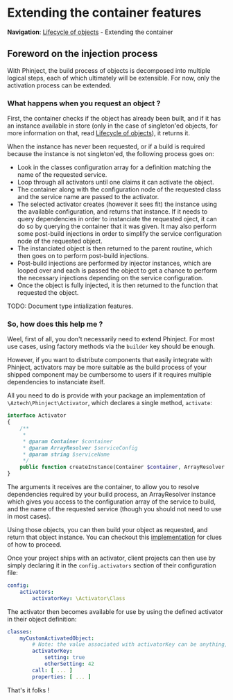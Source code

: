 # Extending the container features

**Navigation**: [Lifecycle of objects](./05-Lifecycle.md) - Extending the container

## Foreword on the injection process

With Phinject, the build process of objects is decomposed into multiple logical steps, each of which ultimately will be extensible. For now, only the activation process can be extended.

### What happens when you request an object ?

First, the container checks if the object has already been built, and if it has an instance available in store (only in the case of singleton'ed objects, for more information on that, read [Lifecycle of objects](./05-Lifecycle.md)), it returns it.

When the instance has never been requested, or if a build is required because the instance is not singleton'ed, the following process goes on:

- Look in the classes configuration array for a definition matching the name of the requested service.
- Loop through all activators until one claims it can activate the object.
- The container along with the configuration node of the requested class and the service name are passed to the activator.
- The selected activator creates (however it sees fit) the instance using the available configuration, and returns that instance. If it needs to query dependencies in order to instanciate the requested oject, it can do so by querying the container that it was given. It may also perform some post-build injections in order to simplify the service configuration node of the requested object.
- The instanciated object is then returned to the parent routine, which then goes on to perform post-build injections. 
- Post-build injections are performed by injector instances, which are looped over and each is passed the object to get a chance to perform the necessary injections depending on the service configuration.
- Once the object is fully injected, it is then returned to the function that requested the object.

TODO: Document type intialization features.

### So, how does this help me ?

Weel, first of all, you don't necessarily need to extend Phinject. For most use cases, using factory methods via the `builder` key should be enough. 

However, if you want to distribute components that easily integrate with Phinject, activators may be more suitable as the build process of your shipped component may be cumbersome to users if it requires multiple dependencies to instanciate itself.

All you need to do is provide with your package an implementation of `\Aztech\Phinject\Activator`, which declares a single method, `activate`:

```php
interface Activator
{
    /**
     *
     * @param Container $container
     * @param ArrayResolver $serviceConfig
     * @param string $serviceName
     */
    public function createInstance(Container $container, ArrayResolver $serviceConfig, $serviceName);
}
```

The arguments it receives are the container, to allow you to resolve dependencies required by your build process, an ArrayResolver instance which gives you access to the configuration array of the service to build, and the name of the requested service (though you should not need to use in most cases).

Using those objects, you can then build your object as requested, and return that object instance. You can checkout this [implementation](https://github.com/aztech-digital/http-oauth-layer/blob/master/src/Phinject/OauthActivator.php) for clues of how to proceed.

Once your project ships with an activator, client projects can then use by simply declaring it in the `config.activators` section of their configuration file:

```yaml
config:
    activators:
        activatorKey: \Activator\Class
```

The activator then becomes available for use by using the defined activator in their object definition:

```yaml
classes:
    myCustomActivatedObject:
        # Note: the value associated with activatorKey can be anything, it's up to decide how to parse it.
        activatorKey:
            setting: true
            otherSetting: 42
        call: [ ... ]
        properties: [ ... ]
```

That's it folks !
